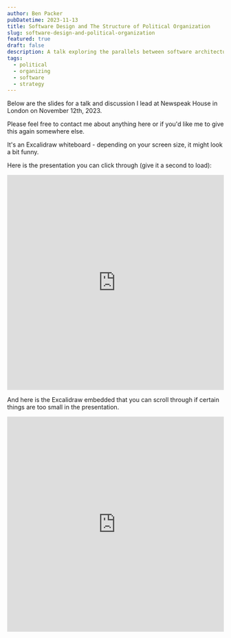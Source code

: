 ```yaml
---
author: Ben Packer
pubDatetime: 2023-11-13
title: Software Design and The Structure of Political Organization
slug: software-design-and-political-organization
featured: true
draft: false
description: A talk exploring the parallels between software architecture and political organizing structures
tags:
  - political
  - organizing
  - software
  - strategy
---
```


Below are the slides for a talk and discussion I lead at Newspeak House in London on November 12th, 2023.

Please feel free to contact me about anything here or if you'd like me to give this again somewhere else.

It's an Excalidraw whiteboard - depending on your screen size, it might look a bit funny.

Here is the presentation you can click through (give it a second to load):
<iframe src="https://link.excalidraw.com/p/readonly/P5A3ePJq1f7eR9lgdpK6" width="100%" height="500px" style="border: none;"></iframe>

And here is the Excalidraw embedded that you can scroll through if certain things are too small in the presentation.

<iframe src="https://link.excalidraw.com/readonly/GCKRCvvcPoJGpbZHRnJp" width="100%" height="500px" style="border: none;"></iframe>